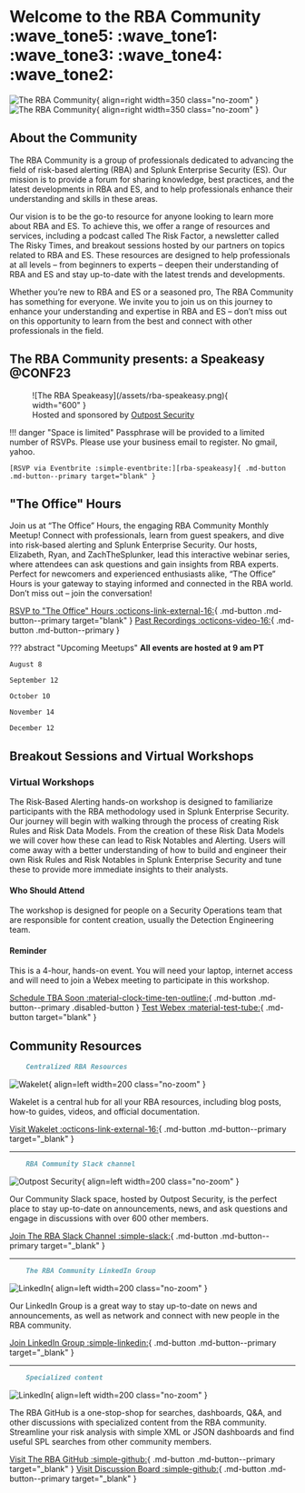 # Welcome to the RBA Community :wave_tone5: :wave_tone1: :wave_tone3: :wave_tone4: :wave_tone2:

![The RBA Community](/assets/rba_community_light.png#only-light){ align=right width=350 class="no-zoom" }
![The RBA Community](/assets/rba_community_dark.png#only-dark){ align=right width=350 class="no-zoom" }

## About the Community

The RBA Community is a group of professionals dedicated to advancing the field of risk-based alerting (RBA) and Splunk Enterprise Security (ES). Our mission is to provide a forum for sharing knowledge, best practices, and the latest developments in RBA and ES, and to help professionals enhance their understanding and skills in these areas.

Our vision is to be the go-to resource for anyone looking to learn more about RBA and ES. To achieve this, we offer a range of resources and services, including a podcast called The Risk Factor, a newsletter called The Risky Times, and breakout sessions hosted by our partners on topics related to RBA and ES. These resources are designed to help professionals at all levels – from beginners to experts – deepen their understanding of RBA and ES and stay up-to-date with the latest trends and developments.

Whether you’re new to RBA and ES or a seasoned pro, The RBA Community has something for everyone. We invite you to join us on this journey to enhance your understanding and expertise in RBA and ES – don’t miss out on this opportunity to learn from the best and connect with other professionals in the field.

## The RBA Community presents: a Speakeasy @CONF23

<figure markdown>
  ![The RBA Speakeasy](/assets/rba-speakeasy.png){ width="600" }
  <figcaption>Hosted and sponsored by <a href="https://outpost-security.com/">Outpost Security</a></figcaption>
</figure>

!!! danger "Space is limited"
    Passphrase will be provided to a limited number of RSVPs. Please use your business email to register. No gmail, yahoo.

    [RSVP via Eventbrite :simple-eventbrite:][rba-speakeasy]{ .md-button .md-button--primary target="blank" }

## "The Office" Hours

Join us at “The Office” Hours, the engaging RBA Community Monthly Meetup! Connect with professionals, learn from guest speakers, and dive into risk-based alerting and Splunk Enterprise Security. Our hosts, Elizabeth, Ryan, and ZachTheSplunker, lead this interactive webinar series, where attendees can ask questions and gain insights from RBA experts. Perfect for newcomers and experienced enthusiasts alike, “The Office” Hours is your gateway to staying informed and connected in the RBA world. Don’t miss out – join the conversation!

[RSVP to "The Office" Hours :octicons-link-external-16:](https://splunk.webex.com/webappng/sites/splunk/webinar/webinarSeries/register/bf449ac6ee3042bf81ac93c118d9c8d9){ .md-button .md-button--primary target="blank" }
[Past Recordings :octicons-video-16:](library/ "See past sessions from The Office Hours."){ .md-button .md-button--primary }

??? abstract "Upcoming Meetups"
    **All events are hosted at 9 am PT**

    August 8

    September 12

    October 10

    November 14

    December 12

## Breakout Sessions and Virtual Workshops

### Virtual Workshops

The Risk-Based Alerting hands-on workshop is designed to familiarize participants with the RBA methodology used in Splunk Enterprise Security. Our journey will begin with walking through the process of creating Risk Rules and Risk Data Models. From the creation of these Risk Data Models we will cover how these can lead to Risk Notables and Alerting. Users will come away with a better understanding of how to build and engineer their own Risk Rules and Risk Notables in Splunk Enterprise Security and tune these to provide more immediate insights to their analysts.

#### Who Should Attend

The workshop is designed for people on a Security Operations team that are responsible for content creation, usually the Detection Engineering team.

#### Reminder

This is a 4-hour, hands-on event. You will need your laptop, internet access and will need to join a Webex meeting to participate in this workshop.

[Schedule TBA Soon :material-clock-time-ten-outline:](){ .md-button .md-button--primary .disabled-button }
[Test Webex :material-test-tube:](https://www.webex.com/test-meeting.html "Test Webex meetings"){ .md-button target="blank" }

## Community Resources

``` markdown title="Wakelet"
    Centralized RBA Resources
```

<div class="result" markdown>

![Wakelet](/assets/wakelet.png){ align=left width=200 class="no-zoom" }

Wakelet is a central hub for all your RBA resources, including blog posts, how-to guides, videos, and official documentation.

[Visit Wakelet :octicons-link-external-16:](https://wakelet.com/wake/rqjxuE9hXsCJRwWXsuHr1 "Visit Wakelet"){ .md-button .md-button--primary target="_blank" }

</div>

---

``` markdown title="Community Slack"
    RBA Community Slack channel
```

<div class="result" markdown>

![Outpost Security](/assets/outpost-security.jpg){ align=left width=200 class="no-zoom" }

Our Community Slack space, hosted by Outpost Security, is the perfect place to stay up-to-date on announcements, news, and ask questions and engage in discussions with over 600 other members.

[Join The RBA Slack Channel :simple-slack:](https://outpost-security.com/slack "Join The RBA Slack Channel"){ .md-button .md-button--primary target="_blank" }

</div>

---

``` markdown title="LinkedIn Group"
    The RBA Community LinkedIn Group
```

<div class="result" markdown>

![LinkedIn](/assets/linkedin.png){ align=left width=200 class="no-zoom" }

Our LinkedIn Group is a great way to stay up-to-date on news and announcements, as well as network and connect with new people in the RBA community.

[Join LinkedIn Group :simple-linkedin:](https://www.linkedin.com/groups/12702283/ "Join LinkedIn Group"){ .md-button .md-button--primary target="_blank" }

</div>

---

``` markdown title="RBA GitHub"
    Specialized content
```

<div class="result" markdown>

![LinkedIn](/assets/github.svg){ align=left width=200 class="no-zoom" }

The RBA GitHub is a one-stop-shop for searches, dashboards, Q&A, and other discussions with specialized content from the RBA community. Streamline your risk analysis with simple XML or JSON dashboards and find useful SPL searches from other community members.

[Visit The RBA GitHub :simple-github:](https://splunk.github.io/rba/ "Visit The RBA GitHub"){ .md-button .md-button--primary target="_blank" }
[Visit Discussion Board :simple-github:](https://github.com/splunk/rba/discussions "Visit Discussion Board"){ .md-button .md-button--primary target="_blank" }

</div>

[rba-speakeasy]: https://www.eventbrite.com/e/a-speakeasy-hosted-by-the-rba-community-tickets-633020059037